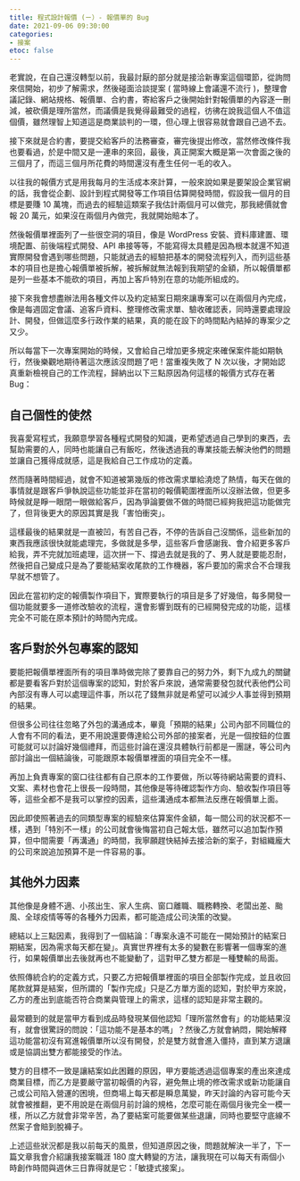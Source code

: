 ```yaml
---
title: 程式設計報價 (ㄧ）- 報價單的 Bug
date: 2021-09-06 09:30:00
categories:
- 接案
etoc: false
---
```


老實說，在自己還沒轉型以前，我最討厭的部分就是接洽新專案這個環節，從詢問來信開始，初步了解需求，然後碰面洽談提案 ( 當時線上會議還不流行 )，整理會議記錄、網站規格、報價單、合約書，寄給客戶之後開始針對報價單的內容逐一刪減，被砍價是理所當然，而議價是我覺得最難受的過程，彷彿在說我這個人不值這個價，雖然理智上知道這是商業談判的一環，但心理上很容易就會跟自己過不去。

接下來就是合約書，要提交給客戶的法務審查，審完後提出修改，當然修改條件我也要看過，於是中間又是一連串的來回，最後，真正開案大概是第一次會面之後的三個月了，而這三個月所花費的時間還沒有產生任何一毛的收入。

<!-- more -->

以往我的報價方式是用我每月的生活成本來計算，一般來說如果是要架設企業官網的話，我會從企劃、設計到程式開發等工作項目估算開發時間，假設我一個月的目標是要賺 10 萬塊，而過去的經驗這類案子我估計兩個月可以做完，那我總價就會報 20 萬元，如果沒在兩個月內做完，我就開始賠本了。

然後報價單裡面列了一些很空洞的項目，像是 WordPress 安裝、資料庫建置、環境配置、前後端程式開發、API 串接等等，不能寫得太具體是因為根本就還不知道實際開發會遇到哪些問題，只能就過去的經驗把基本的開發流程列入，而列這些基本的項目也是擔心報價單被拆解，被拆解就無法報到我期望的金額，所以報價單都是列一些基本不能砍的項目，再加上客戶特別在意的功能所組成的。

接下來我會想盡辦法用各種文件以及約定結案日期來讓專案可以在兩個月內完成，像是每週固定會議、追客戶資料、整理修改需求單、驗收確認表，同時還要處理設計、開發，但做這麼多行政作業的結果，真的能在設下的時間點內結掉的專案少之又少。

所以每當下一次專案開始的時候，又會給自己增加更多規定來確保案件能如期執行，然後樂觀地期待著這次應該沒問題了吧！當重複失敗了 N 次以後，才開始認真重新檢視自己的工作流程，歸納出以下三點原因為何這樣的報價方式存在著 Bug：

## 自己個性的使然

我喜愛寫程式，我願意學習各種程式開發的知識，更希望透過自己學到的東西，去幫助需要的人，同時也能讓自己有飯吃，然後透過我的專業技能去解決他們的問題並讓自己獲得成就感，這是我給自己工作成功的定義。

然而隨著時間經過，就會不知道被第幾版的修改需求單給澆熄了熱情，每天在做的事情就是跟客戶爭執說這些功能並非在當初的報價範圍裡面所以沒辦法做，但更多時候就是睜一眼閉一眼做給客戶，因為爭論要做不做的時間已經夠我把這功能做完了，但背後更大的原因其實是我「害怕衝突」。

這樣最後的結果就是一直被凹，有苦自己吞，不停的告訴自己沒關係，這些新加的東西我應該很快就能處理完，多做就是多學，這些客戶會感謝我、會介紹更多客戶給我，弄不完就加班處理，這次拼一下、撐過去就是我的了、男人就是要能忍耐，然後把自己變成只是為了要能結案收尾款的工作機器，客戶要加的需求合不合理我早就不想管了。

因此在當初約定的報價製作項目下，實際要執行的項目是多了好幾倍，每多開發一個功能就要多一道修改驗收的流程，還會影響到既有的已經開發完成的功能，這樣完全不可能在原本預計的時間內完成。

## 客戶對於外包專案的認知

要能把報價單裡面所有的項目準時做完除了要靠自己的努力外，剩下九成九的關鍵都是要看客戶對於這個專案的認知，對於客戶來說，通常需要發包就代表他們公司內部沒有專人可以處理這件事，所以花了錢無非就是希望可以減少人事並得到預期的結果。

但很多公司往往忽略了外包的溝通成本，畢竟「預期的結果」公司內部不同職位的人會有不同的看法，更不用說還要傳達給公司外部的接案者，光是一個按鈕的位置可能就可以討論好幾個禮拜，而這些討論在還沒具體執行前都是一團謎，等公司內部討論出一個結論後，可能跟原本報價單裡面的項目完全不一樣。

再加上負責專案的窗口往往都有自己原本的工作要做，所以等待網站需要的資料、文案、素材也會花上很長一段時間，其他像是等待確認製作方向、驗收製作項目等等，這些全都不是我可以掌控的因素，這些溝通成本都無法反應在報價單上面。

因此即使照著過去的同類型專案的經驗來估算案件金額，每一間公司的狀況都不一樣，遇到「特別不一樣」的公司就會後悔當初自己報太低，雖然可以追加製作預算，但中間需要「再溝通」的時間，我寧願趕快結掉去接洽新的案子，對組織龐大的公司來說追加預算不是一件容易的事。

## 其他外力因素

其他像是身體不適、小孩出生、家人生病、窗口離職、職務轉換、老闆出差、颱風、全球疫情等等的各種外力因素，都可能造成公司決策的改變。


總結以上三點因素，我得到了一個結論：「專案永遠不可能在一開始預計的結案日期結案，因為需求每天都在變」。真實世界裡有太多的變數在影響著一個專案的進行，如果報價單出去後就再也不能變動了，這對甲乙雙方都是一種雙輸的局面。

依照傳統合約的定義方式，只要乙方把報價單裡面的項目全部製作完成，並且收回尾款就算是結案，但所謂的「製作完成」只是乙方單方面的認知，對於甲方來說，乙方的產出到底能否符合商業與管理上的需求，這樣的認知是非常主觀的。

最常聽到的就是當甲方看到成品時發現某個他認知「理所當然會有」的功能結果沒有，就會很驚訝的問說：「這功能不是基本的嗎」？然後乙方就會納悶，開始解釋這功能當初沒有寫進報價單所以沒有開發，於是雙方就會進入僵持，直到某方退讓或是協調出雙方都能接受的作法。

雙方的目標不一致是讓結案如此困難的原因，甲方要能透過這個專案的產出來達成商業目標，而乙方是要嚴守當初報價的內容，避免無止境的修改需求或新功能讓自己或公司陷入營運的困境，但商場上每天都是瞬息萬變，昨天討論的內容可能今天就會被推翻，更不用說是在兩個月前討論的規格，怎麼可能在兩個月後完全一模一樣，所以乙方就會非常辛苦，為了要結案可能要做某些退讓，同時也要堅守底線不然案子會賠到脫褲子。

上述這些狀況都是我以前每天的風景，但知道原因之後，問題就解決一半了，下一篇文章我會介紹讓我接案職涯 180 度大轉變的方法，讓我現在可以每天有兩個小時創作時間與週休三日靠得就是它：「敏捷式接案」。

